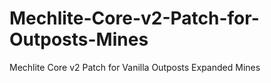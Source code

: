 # Mechlite-Core-v2-Patch-for-Outposts-Mines
Mechlite Core v2 Patch for Vanilla Outposts Expanded Mines
